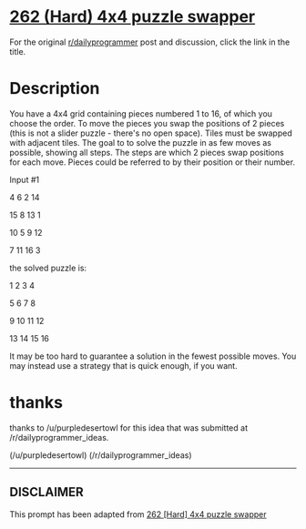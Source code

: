 # [262 (Hard) 4x4 puzzle swapper](https://www.reddit.com/r/dailyprogrammer/comments/4ey6as/20160415_challenge_262_hard_4x4_puzzle_swapper/)

For the original [r/dailyprogrammer](https://www.reddit.com/r/dailyprogrammer/) post and discussion, click the link in the title.

# Description
You have a 4x4 grid containing pieces numbered 1 to 16, of which you choose the order. To move the pieces you swap the positions of 2 pieces (this is not a slider puzzle - there's no open space).  Tiles must be swapped with adjacent tiles. The goal to to solve the puzzle in as few moves as possible, showing all steps. The steps are which 2 pieces swap positions for each move. Pieces could be referred to by their position or their number.

Input #1

4 6 2 14

15 8 13 1

10 5 9 12

7 11 16 3

the solved puzzle is:

1 2 3 4

5 6 7 8

9 10 11 12

13 14 15 16

It may be too hard to guarantee a solution in the fewest possible moves.  You may instead use a strategy that is quick enough, if you want.

# thanks
thanks to /u/purpledesertowl for this idea that was submitted at /r/dailyprogrammer_ideas.

(/u/purpledesertowl)
(/r/dailyprogrammer_ideas)

----
## **DISCLAIMER**
This prompt has been adapted from [262 [Hard] 4x4 puzzle swapper](https://www.reddit.com/r/dailyprogrammer/comments/4ey6as/20160415_challenge_262_hard_4x4_puzzle_swapper/
)
